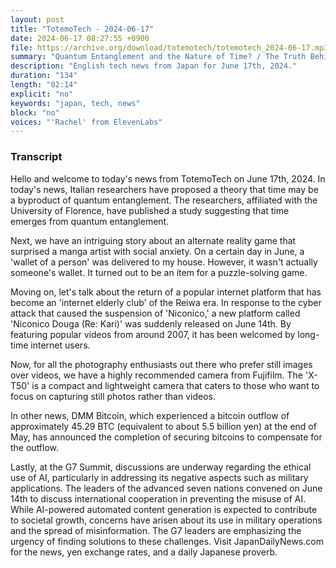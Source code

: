 ```yaml
---
layout: post
title: "TotemoTech - 2024-06-17"
date: 2024-06-17 08:27:55 +0900
file: https://archive.org/download/totemotech/totemotech_2024-06-17.mp3
summary: "Quantum Entanglement and the Nature of Time? / The Truth Behind the 'Wallets of People' Alternate Reality Game, & more…"
description: "English tech news from Japan for June 17th, 2024."
duration: "134"
length: "02:14"
explicit: "no"
keywords: "japan, tech, news"
block: "no"
voices: "'Rachel' from ElevenLabs"
---
```


### Transcript

Hello and welcome to today's news from TotemoTech on June 17th, 2024. In today's news, Italian researchers have proposed a theory that time may be a byproduct of quantum entanglement. The researchers, affiliated with the University of Florence, have published a study suggesting that time emerges from quantum entanglement.

Next, we have an intriguing story about an alternate reality game that surprised a manga artist with social anxiety. On a certain day in June, a 'wallet of a person' was delivered to my house. However, it wasn't actually someone's wallet. It turned out to be an item for a puzzle-solving game.

Moving on, let's talk about the return of a popular internet platform that has become an 'internet elderly club' of the Reiwa era. In response to the cyber attack that caused the suspension of 'Niconico,' a new platform called 'Niconico Douga (Re: Kari)' was suddenly released on June 14th. By featuring popular videos from around 2007, it has been welcomed by long-time internet users.

Now, for all the photography enthusiasts out there who prefer still images over videos, we have a highly recommended camera from Fujifilm. The 'X-T50' is a compact and lightweight camera that caters to those who want to focus on capturing still photos rather than videos.

In other news, DMM Bitcoin, which experienced a bitcoin outflow of approximately 45.29 BTC (equivalent to about 5.5 billion yen) at the end of May, has announced the completion of securing bitcoins to compensate for the outflow.

Lastly, at the G7 Summit, discussions are underway regarding the ethical use of AI, particularly in addressing its negative aspects such as military applications. The leaders of the advanced seven nations convened on June 14th to discuss international cooperation in preventing the misuse of AI. While AI-powered automated content generation is expected to contribute to societal growth, concerns have arisen about its use in military operations and the spread of misinformation. The G7 leaders are emphasizing the urgency of finding solutions to these challenges.   Visit JapanDailyNews.com for the news, yen exchange rates, and a daily Japanese proverb.
